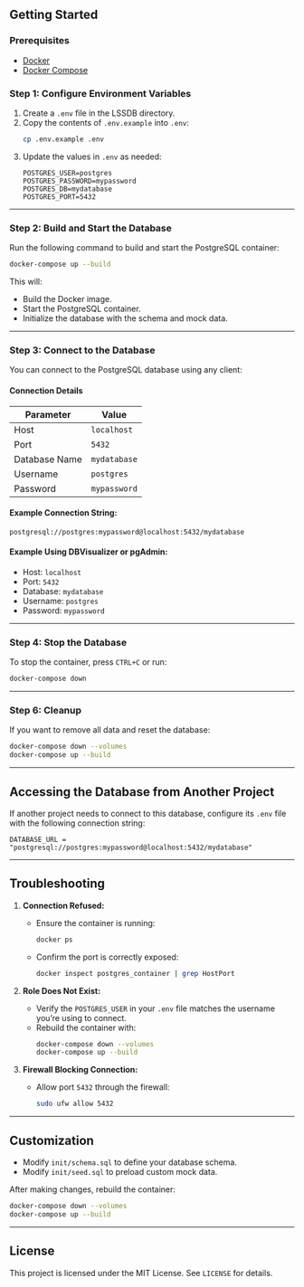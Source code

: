 ## Getting Started

### Prerequisites

- [Docker](https://www.docker.com/get-started)
- [Docker Compose](https://docs.docker.com/compose/install/)

### Step 1: Configure Environment Variables

1. Create a `.env` file in the LSSDB directory.
2. Copy the contents of `.env.example` into `.env`:
   ```bash
   cp .env.example .env
   ```
3. Update the values in `.env` as needed:
   ```env
   POSTGRES_USER=postgres
   POSTGRES_PASSWORD=mypassword
   POSTGRES_DB=mydatabase
   POSTGRES_PORT=5432
   ```

---

### Step 2: Build and Start the Database

Run the following command to build and start the PostgreSQL container:

```bash
docker-compose up --build
```

This will:

- Build the Docker image.
- Start the PostgreSQL container.
- Initialize the database with the schema and mock data.

---

### Step 3: Connect to the Database

You can connect to the PostgreSQL database using any client:

#### Connection Details

| **Parameter** | **Value**    |
| ------------- | ------------ |
| Host          | `localhost`  |
| Port          | `5432`       |
| Database Name | `mydatabase` |
| Username      | `postgres`   |
| Password      | `mypassword` |

#### Example Connection String:

```plaintext
postgresql://postgres:mypassword@localhost:5432/mydatabase
```

#### Example Using DBVisualizer or pgAdmin:

- Host: `localhost`
- Port: `5432`
- Database: `mydatabase`
- Username: `postgres`
- Password: `mypassword`

---

### Step 4: Stop the Database

To stop the container, press `CTRL+C` or run:

```bash
docker-compose down
```

---

### Step 6: Cleanup

If you want to remove all data and reset the database:

```bash
docker-compose down --volumes
docker-compose up --build
```

---

## Accessing the Database from Another Project

If another project needs to connect to this database, configure its `.env` file with the following connection string:

```
DATABASE_URL = "postgresql://postgres:mypassword@localhost:5432/mydatabase"

```

---

## Troubleshooting

1. **Connection Refused:**

   - Ensure the container is running:
     ```bash
     docker ps
     ```
   - Confirm the port is correctly exposed:
     ```bash
     docker inspect postgres_container | grep HostPort
     ```

2. **Role Does Not Exist:**

   - Verify the `POSTGRES_USER` in your `.env` file matches the username you’re using to connect.
   - Rebuild the container with:
     ```bash
     docker-compose down --volumes
     docker-compose up --build
     ```

3. **Firewall Blocking Connection:**
   - Allow port `5432` through the firewall:
     ```bash
     sudo ufw allow 5432
     ```

---

## Customization

- Modify `init/schema.sql` to define your database schema.
- Modify `init/seed.sql` to preload custom mock data.

After making changes, rebuild the container:

```bash
docker-compose down --volumes
docker-compose up --build
```

---

## License

This project is licensed under the MIT License. See `LICENSE` for details.
